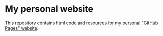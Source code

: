 # My personal website

This repository contains html code and resources for my [personal "GitHub Pages" website](https://francescomucci.github.io).

